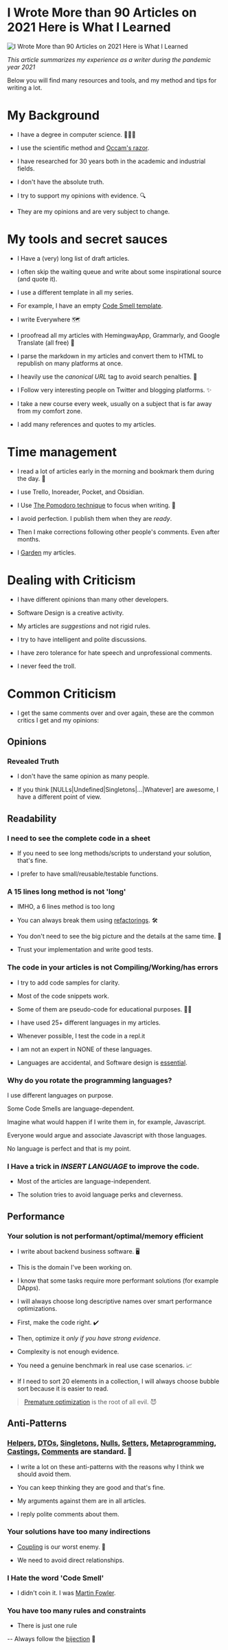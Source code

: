 # I Wrote More than 90 Articles on 2021 Here is What I Learned

![I Wrote More than 90 Articles on 2021 Here is What I Learned](I%20Wrote%20More%20than%2090%20Articles%20on%202021%20Here%20is%20What%20I%20Learned.jpg)

*This article summarizes my experience as a writer during the pandemic year 2021*

Below you will find many resources and tools, and my method and tips for writing a lot.

# My Background

- I have a degree in computer science. 👨🏽‍🔬

- I use the scientific method and [Occam's razor](https://en.wikipedia.org/wiki/Occam%27s_razor).

- I have researched for 30 years both in the academic and industrial fields.

- I don't have the absolute truth. 

- I try to support my opinions with evidence. 🔍

- They are my opinions and are very subject to change.

# My tools and secret sauces

- I Have a (very) long list of draft articles.

- I often skip the waiting queue and write about some inspirational source (and quote it).

- I use a different template in all my series. 

- For example, I have an empty [Code Smell template](https://maximilianocontieri/series/code-smells).

- I write Everywhere 🗺️

- I proofread all my articles with HemingwayApp, Grammarly, and Google Translate (all free) 🔡

- I parse the markdown in my articles and convert them to HTML to republish on many platforms at once. 

- I heavily use the *canonical URL* tag to avoid search penalties. 🔎

- I Follow very interesting people on Twitter and blogging platforms. ✨

- I take a new course every week, usually on a subject that is far away from my comfort zone.

- I add many references and quotes to my articles.

# Time management

- I read a lot of articles early in the morning and bookmark them during the day. 🌅

- I use Trello, Inoreader, Pocket, and Obsidian.

- I Use [The Pomodoro technique](https://github.com/mcsee/Software-Design-Articles/tree/main/Articles/Productivity/16%20Simple%20Tips%20to%20Boost%20Your%20Productivity%20x10/readme.md) to focus when writing. 🍅

- I avoid perfection. I publish them when they are *ready*. 

- Then I make corrections following other people's comments. Even after months.

- I [Garden](https://github.com/mcsee/Software-Design-Articles/tree/main/Articles/Blogging/Today%20I%20Learned%20the%20Concept%20of%20Gardening/readme.md) my articles.

# Dealing with Criticism

- I have different opinions than many other developers.

- Software Design is a creative activity. 

- My articles are *suggestions* and not rigid rules.

- I try to have intelligent and polite discussions.

- I have zero tolerance for hate speech and unprofessional comments.

- I never feed the troll.

# Common Criticism

- I get the same comments over and over again, these are the common critics I get and my opinions:

## Opinions

### Revealed Truth

- I don't have the same opinion as many people.

- If you think [NULLs|Undefined|Singletons|...|Whatever] are awesome, I have a different point of view.

## Readability

### I need to see the complete code in a sheet

- If you need to see long methods/scripts to understand your solution, that's fine.

- I prefer to have small/reusable/testable functions.

### A 15 lines long method is not 'long'

- IMHO, a 6 lines method is too long

- You can always break them using [refactorings](https://github.com/mcsee/Software-Design-Articles/tree/main/Articles/Refactorings/Refactoring%20002%20-%20Extract%20Method/readme.md).  🛠️

- You don't need to see the big picture and the details at the same time. 🌳

- Trust your implementation and write good tests.

### The code in your articles is not Compiling/Working/has errors

- I try to add code samples for clarity.

- Most of the code snippets work.

- Some of them are pseudo-code for educational purposes. 👨‍🏫

- I have used 25+ different languages in my articles.

- Whenever possible, I test the code in a repl.it

- I am not an expert in NONE of these languages.

- Languages are accidental, and Software design is [essential](https://github.com/mcsee/Software-Design-Articles/tree/main/Articles/Theory/No%20Silver%20Bullet/readme.md).

### Why do you rotate the programming languages?

I use different languages on purpose.

Some Code Smells are language-dependent.

Imagine what would happen if I write them in, for example, Javascript.

Everyone would argue and associate Javascript with those languages.

No language is perfect and that is my point.

### I Have a trick in *INSERT LANGUAGE* to improve the code.

- Most of the articles are language-independent.

- The solution tries to avoid language perks and cleverness.

## Performance

### Your solution is not performant/optimal/memory efficient

- I write about backend business software. 🖥️

- This is the domain I've been working on.

- I know that some tasks require more performant solutions (for example DApps).

- I will always choose long descriptive names over smart performance optimizations.

- First, make the code right. ✔️

- Then, optimize it *only if you have strong evidence*.

- Complexity is not enough evidence. 

- You need a genuine benchmark in real use case scenarios. 📈

- If I need to sort 20 elements in a collection, I will always choose bubble sort because it is easier to read.

> [Premature optimization](https://github.com/mcsee/Software-Design-Articles/tree/main/Articles/Code%20Smells/Code%20Smell%2020%20-%20Premature%20Optimization/readme.md) is the root of all evil. 😈

## Anti-Patterns

### [Helpers](https://github.com/mcsee/Software-Design-Articles/tree/main/Articles/Code%20Smells/Code%20Smell%2022%20-%20Helpers/readme.md), [DTOs](https://github.com/mcsee/Software-Design-Articles/tree/main/Articles/Code%20Smells/Code%20Smell%2040%20-%20DTOs/readme.md), [Singletons](https://github.com/mcsee/Software-Design-Articles/tree/main/Articles/Code%20Smells/Code%20Smell%2032%20-%20Singletons/readme.md), [Nulls](https://github.com/mcsee/Software-Design-Articles/tree/main/Articles/Code%20Smells/Code%20Smell%2012%20-%20Null/readme.md), [Setters](https://github.com/mcsee/Software-Design-Articles/tree/main/Articles/Code%20Smells/Code%20Smell%2028%20-%20Setters/readme.md), [Metaprogramming](https://github.com/mcsee/Software-Design-Articles/tree/main/Articles/Theory/Laziness%20I%20-%20Metaprogramming/readme.md), [Castings](https://github.com/mcsee/Software-Design-Articles/tree/main/Articles/Code%20Smells/Code%20Smell%2069%20-%20Big%20Bang%20(JavaScript%20Ridiculous%20Castings)/readme.md), [Comments](https://github.com/mcsee/Software-Design-Articles/tree/main/Articles/Code%20Smells/Code%20Smell%2005%20-%20Comment%20Abusers/readme.md) are standard. 🙈

- I write a lot on these anti-patterns with the reasons why I think we should avoid them.

- You can keep thinking they are good and that's fine.

- My arguments against them are in all articles.

- I reply polite comments about them.

### Your solutions have too many indirections

- [Coupling](https://github.com/mcsee/Software-Design-Articles/tree/main/Articles/Theory/Coupling%20-%20The%20one%20and%20only%20software%20design%20problem/readme.md) is our worst enemy. 🙅

- We need to avoid direct relationships.

### I Hate the word 'Code Smell'

- I didn't coin it. I was [Martin Fowler](https://martinfowler.com/books/refactoring.html).

### You have too many rules and constraints 

- There is just one rule

-- Always follow the [bijection](https://github.com/mcsee/Software-Design-Articles/tree/main/Articles/Theory/The%20One%20and%20Only%20Software%20Design%20Principle/readme.md) 🔀